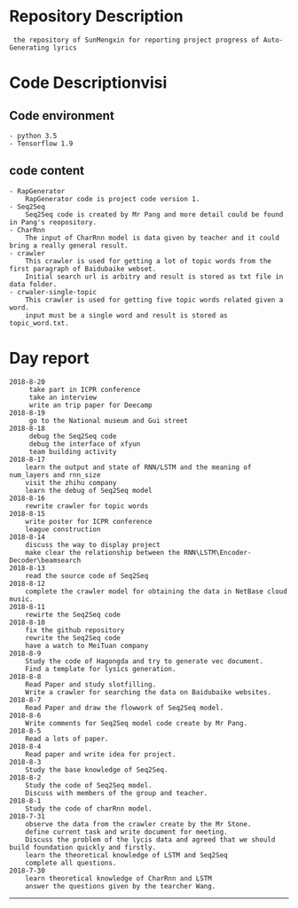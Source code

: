 # Repository Description

     the repository of SunMengxin for reporting project progress of Auto-Generating lyrics
     
# Code Descriptionvisi

## Code environment      
    - python 3.5       
    - Tensorflow 1.9         
## code content  
    - RapGenerator
        RapGenerator code is project code version 1.
    - Seq2Seq            
        Seq2Seq code is created by Mr Pang and more detail could be found in Pang's reopository.         
    - CharRnn             
        The input of CharRnn model is data given by teacher and it could bring a really general result.
    - crawler           
        This crawler is used for getting a lot of topic words from the first paragraph of Baidubaike webset.
        Initial search url is arbitry and result is stored as txt file in data folder.  
    - crwaler-single-topic
        This crawler is used for getting five topic words related given a word.
        input must be a single word and result is stored as topic_word.txt.
# Day report 
    2018-8-20
         take part in ICPR conference
         take an interview
         write an trip paper for Deecamp
    2018-8-19
         go to the National museum and Gui street
    2018-8-18
         debug the Seq2Seq code
         debug the interface of xfyun
         team building activity 
    2018-8-17
        learn the output and state of RNN/LSTM and the meaning of num_layers and rnn_size
        visit the zhihu company
        learn the debug of Seq2Seq model
    2018-8-16
        rewrite crawler for topic words
    2018-8-15
        write poster for ICPR conference
        league construction
    2018-8-14
        discuss the way to display project
        make clear the relationship between the RNN\LSTM\Encoder-Decoder\beamsearch
    2018-8-13
        read the source code of Seq2Seq
    2018-8-12
        complete the crawler model for obtaining the data in NetBase cloud music.        
    2018-8-11
        rewirte the Seq2Seq code
    2018-8-10
        fix the github repository
        rewrite the Seq2Seq code
        have a watch to MeiTuan company
    2018-8-9          
        Study the code of Hagongda and try to generate vec document.              
        Find a template for lysics generation.          
    2018-8-8         
        Read Paper and study slotfilling.             
        Write a crawler for searching the data on Baidubaike websites.   
    2018-8-7           
        Read Paper and draw the flowwork of Seq2Seq model.           
    2018-8-6           
        Write comments for Seq2Seq model code create by Mr Pang.           
    2018-8-5           
        Read a lots of paper.           
    2018-8-4           
        Read paper and write idea for project.           
    2018-8-3           
        Study the base knowledge of Seq2Seq.           
    2018-8-2           
        Study the code of Seq2Seq model. 
        Discuss with members of the group and teacher.
    2018-8-1           
        Study the code of charRnn model.
    2018-7-31           
        observe the data from the crawler create by the Mr Stone.
        define current task and write document for meeting.
        Discuss the problem of the lycis data and agreed that we should build foundation quickly and firstly.
        learn the theoretical knowledge of LSTM and Seq2Seq  
        complete all questions. 
    2018-7-30           
        learn theoretical knowledge of CharRnn and LSTM 
        answer the questions given by the tearcher Wang.
        
***
